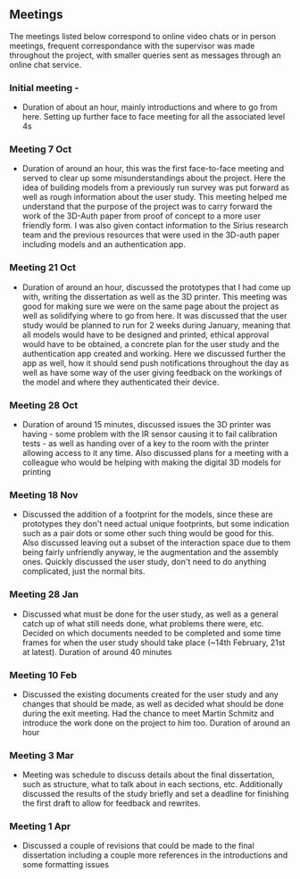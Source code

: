 ## Meetings

The meetings listed below correspond to online video chats or in person meetings, frequent correspondance with
the supervisor was made throughout the project, with smaller queries sent as messages through an online chat
service.

### Initial meeting - 

* Duration of about an hour, mainly introductions and where to go from here. Setting up further face to face meeting for all the associated level 4s

### Meeting 7 Oct

* Duration of around an hour, this was the first face-to-face meeting and served to clear up some misunderstandings about the project. Here the idea of building models from a previously run survey was put forward as well as rough information about the user study. This meeting helped me understand that the purpose of the project was to carry forward the work of the 3D-Auth paper from proof of concept to a more user friendly form. I was also given contact information to the Sirius research team and the previous resources that were used in the 3D-auth paper including models and an authentication app.

### Meeting 21 Oct

* Duration of around an hour, discussed the prototypes that I had come up with, writing the dissertation as well as the 3D printer. This meeting was good for making sure we were on the same page about the project as well as solidifying where to go from here. It was discussed that the user study would be planned to run for 2 weeks during January, meaning that all models would have to be designed and printed, ethical approval would have to be obtained, a concrete plan for the user study and the authentication app created and working. Here we discussed further the app as well, how it should send push notifications throughout the day as well as have some way of the user giving feedback on the workings of the model and where they authenticated their device.

### Meeting 28 Oct

* Duration of around 15 minutes, discussed issues the 3D printer was having - some problem with the IR sensor causing it to fail calibration tests - as well as handing over of a key to the room with the printer allowing access to it any time. Also discussed plans for a meeting with a colleague who would be helping with making the digital 3D models for printing

### Meeting 18 Nov

* Discussed the addition of a footprint for the models, since these are prototypes they don't need actual unique footprints, but some indication such as a pair dots or some other such thing would be good for this. Also discussed leaving out a subset of the interaction space due to them being fairly unfriendly anyway, ie the augmentation and the assembly ones. Quickly discussed the user study, don't need to do anything complicated, just the normal bits.

### Meeting 28 Jan

* Discussed what must be done for the user study, as well as a general catch up of what still needs done, what problems there were, etc. Decided on which documents needed to be completed and some time frames for when the user study should take place (~14th February, 21st at latest). Duration of around 40 minutes

### Meeting 10 Feb

* Discussed the existing documents created for the user study and any changes that should be made, as well as decided what should be done during the exit meeting. Had the chance to meet Martin Schmitz and introduce the work done on the project to him too. Duration of around an hour

### Meeting 3 Mar

* Meeting was schedule to discuss details about the final dissertation, such as structure, what to talk about in each sections, etc. Additionally discussed the results of the study briefly and set a deadline for finishing the first draft to allow for feedback and rewrites.

### Meeting 1 Apr

* Discussed a couple of revisions that could be made to the final dissertation including a couple more references in the introductions and some formatting issues